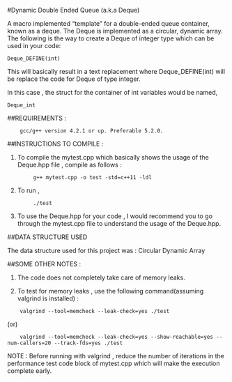 #Dynamic Double Ended Queue (a.k.a Deque)

A macro implemented “template” for a double-ended queue container,
known as a deque.
The Deque is implemented as a circular, dynamic array.
The following is the way to create a Deque of integer type which can be
used in your code:

```
Deque_DEFINE(int)
```

This will basically result in a text replacement where
Deque_DEFINE(int) will be replace the code for Deque of type integer.

In this case , the struct for the container of int variables would be named, 
```
Deque_int
```

##REQUIREMENTS :
```
	gcc/g++ version 4.2.1 or up. Preferable 5.2.0.
```


##INSTRUCTIONS TO COMPILE :

1. To compile the mytest.cpp which basically shows the usage of the Deque.hpp file , compile as follows :

			g++ mytest.cpp -o test -std=c++11 -ldl

2. To run ,

		    ./test

3. To use the Deque.hpp for your code , I would recommend you to go through the mytest.cpp file to understand the 
   usage of the Deque.hpp.


##DATA STRUCTURE USED

The data structure used for this project was : Circular Dynamic Array


##SOME OTHER NOTES :

1. The code does not completely take care of memory leaks.

2. To test for memory leaks , use the following command(assuming valgrind is installed) :
```
	valgrind --tool=memcheck --leak-check=yes ./test
```
(or)
```
	valgrind --tool=memcheck --leak-check=yes --show-reachable=yes --num-callers=20 --track-fds=yes ./test
```
NOTE : 
Before running with valgrind , reduce the number of iterations in the performance test code block of mytest.cpp which 
will make the execution complete early.

